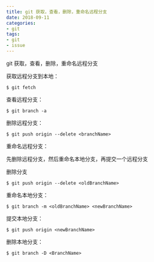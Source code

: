 ```yaml
---
title: git 获取，查看，删除，重命名远程分支
date: 2018-09-11
categories:
- git 
tags:
- git 
- issue
---
```


git 获取，查看，删除，重命名远程分支

获取远程分支到本地：

```
$ git fetch
```

查看远程分支：

```
$ git branch -a 
```

删除远程分支：

```
$ git push origin --delete <branchName>
```

重命名远程分支：

先删除远程分支，然后重命名本地分支，再提交一个远程分支

删除分支

```
$ git push origin --delete <oldBranchName>
```

重命名本地分支：

```
$ git branch -m <oldBranchName> <newBranchName>
```

提交本地分支：

```
$ git push origin <newBranchName>
```

删除本地分支：

```
$ git branch -D <BranchName>
```